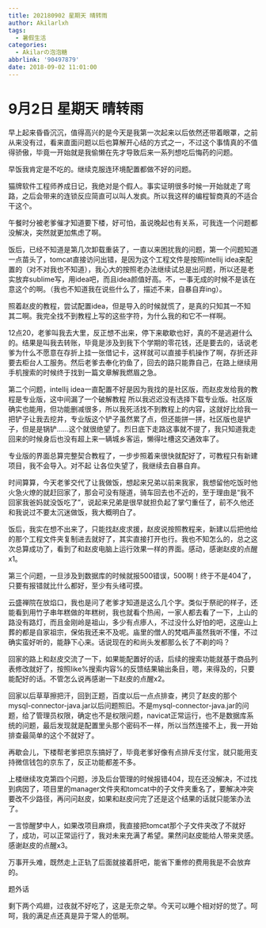 ```yaml
---
title: 202180902 星期天 晴转雨
author: Akilarlxh
tags:
  - 暑假生活
categories:
  - Akilarの泡泡糖
abbrlink: '90497879'
date: 2018-09-02 11:01:00
---
```

# 9月2日 星期天 晴转雨

早上起来昏昏沉沉，值得高兴的是今天是我第一次起来以后依然还带着眼罩，之前从来没有过，看来直面问题以后也算解开心结的方式之一，不过这个事情真的不值得骄傲，毕竟一开始就是我偷懒在先才导致后来一系列想吃后悔药的问题。

早饭我肯定是不吃的。继续克服连环境配置都做不好的问题。

猫牌软件工程师养成日记，我绝对是个假人。事实证明很多时候一开始就走了弯路，之后会带来的连锁反应简直可以叫人发疯。所以我这样的编程智商真的不适合干这个。

午餐时分被老爹催才知道要下楼，好可怕，虽说晚起也有关系，可我连一个问题都没解决，突然就更加焦虑了啊。

饭后，已经不知道是第几次卸载重装了，一直以来困扰我的问题，第一个问题知道一点苗头了，tomcat直接访问出错，是因为这个工程文件是按照intellij idea来配置的（对不对我也不知道），我心大的按照老办法继续试总是出问题，所以还是老实放弃sublime写，用idea吧，而且idea颜值好高。不，一事无成的时候不是该在意这个的啊。（我也不知道我在说些什么了，描述不来，自暴自弃ing）。

照着赵皮的教程，尝试配置idea，但是导入的时候就慌了，是真的只知其一不知其二啊。我完全找不到教程上写的这些字符，为什么我的和它不一样啊。

12点20，老爹叫我去大里，反正想不出来，停下来歇歇也好，真的不是逃避什么的。结果是叫我去转账，毕竟是涉及到我下个学期的零花钱，还是要去的，话说老爹为什么不愿意在存折上挂一张借记卡，这样就可以直接手机操作了啊，存折还非要去柜台人工服务。然后老爹去奉化钓鱼了，回去的路只能靠自己，在路上继续用手机搜索的时候终于找到一篇文章解我燃眉之急。

第二个问题，intellij idea一直配置不好是因为我找的是社区版，而赵皮发给我的教程是专业版，这中间漏了一个破解教程 所以我迟迟没有选择下载专业版。社区版确实也能用，但功能删减很多，所以我死活找不到教程上的内容，这就好比给我一把铲子让我去挖井，专业版这个铲子虽然累了点，但还能拼一拼，社区版也是铲子，但是是锅铲……这个就很绝望了。烈日底下走路这事就不提了，我只知道我走回来的时候身后也没有超上来一辆城乡客运，懒得吐槽这交通效率了。

专业版的界面总算完整契合教程了，一步步照着来很快就配好了，可教程只有新建项目，我不会导入。对不起 让各位失望了，我继续去自暴自弃。

时间算算，今天老爹交代了让我做饭，想起来兄弟以前来我家，我想留他吃饭时他火急火燎的就赶回家了，那会可没有隧道，骑车回去也不近的，至于理由是“我不回家我爸妈就没饭吃了”，说起来兄弟是很早就担负起了掌勺重任了，前不久他还和我说过不要太沉迷做饭，我大概明白了。

饭后，我实在想不出来了，只能找赵皮求援，赵皮说按照教程来，新建以后把他给的那个工程文件夹复制进去就好了，其实直接打开也行。我也不知怎么的，总之这次总算成功了，看到了和赵皮电脑上运行效果一样的界面。感动，感谢赵皮的点醒x1。

第三个问题，一旦涉及到数据库的时候就报500错误，500啊！终于不是404了，只要有报错就比什么都好，至少有头绪可摸。

云盛禅院在放焰口，我也是问了老爹才知道是这么几个字。类似于祭祀的样子，还能看到用竹子串年糕做的年糕树，我也就看个热闹，一家人都去看了一下，上山的路没有路灯，而且金刚岭是祖山，多少有点瘆人，不过没什么好怕的吧，这座山上葬的都是自家祖宗，保佑我还来不及呢。庙里的僧人的梵唱声虽然我听不懂，不过确实蛮好听的，能静下心来。话说现在的和尚头发都那么长了不剃的吗？

回家的路上和赵皮交流了一下，如果能配置好的话，后续的搜索功能就基于商品列表修改就好了，按照like%搜索内容%的反馈结果输出条目，嗯，来得及的，只要能配好的话。不管怎么说再感谢一下赵皮的点醒x2。

回家以后草草擦把汗，回到正题，百度以后一点点排查，拷贝了赵皮的那个mysql-connector-java.jar以后问题照旧。不是mysql-connector-java.jar的问题，给了管理员权限，确定也不是权限问题，navicat正常运行，也不是数据库系统的问题，最后发现就是配置里头那个密码不一样，所以当然连接不上，我一开始排查最简单的这个不就好了。

再歇会儿，下楼帮老爹把京东搞好了，毕竟老爹好像有点排斥支付宝，就只能用支持微信钱包的京东了，反正功能都差不多。

上楼继续攻克第四个问题，涉及后台管理的时候报错404，现在还没解决，不过找到病因了，项目里的manager文件夹和tomcat中的子文件夹重名了，要解决冲突要改不少路径，再问问赵皮，如果和赵皮问完了还是这个结果的话就只能笨办法了。

一言惊醒梦中人，如果改项目麻烦，我直接把tomcat那个子文件夹改了不就好了，成功，可以正常运行了，我对未来充满了希望。果然问赵皮能给人带来灵感。感谢赵皮的点醒x3。

万事开头难，既然走上正轨了后面就接着肝吧，能省下重修的费用我是不会放弃的。

题外话

剩下两个鸡翅，过夜就不好吃了，这是无奈之举。今天可以睡个相对好的觉了。呵呵，我的满足点还真是异于常人的低啊。

